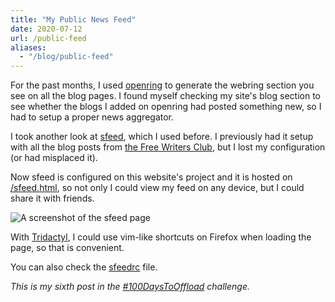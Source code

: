```yaml
---
title: "My Public News Feed"
date: 2020-07-12
url: /public-feed
aliases:
  - "/blog/public-feed"
---
```


For the past months, I used [openring] to generate the webring section you see
on all the blog pages. I found myself checking my site's blog section to see
whether the blogs I added on openring had posted something new, so I had to
setup a proper news aggregator.

I took another look at [sfeed], which I used before. I previously had it setup
with all the blog posts from [the Free Writers
Club](https://lists.sr.ht/~sircmpwn/free-writers-club/%3C20191215210525.GA40863%40Levs-iMac.local%3E),
but I lost my configuration (or had misplaced it).

Now sfeed is configured on this website's project and it is hosted on
[/sfeed.html](/sfeed.html), so not only I could view my feed on any device, but
I could share it with friends.

![A screenshot of the sfeed page](sfeed.png)

With [Tridactyl], I could use vim-like shortcuts on Firefox when loading the
page, so that is convenient.

You can also check the [sfeedrc] file.

*This is my sixth post in the [#100DaysToOffload](https://100daystooffload.com)
challenge.*

[openring]: https://git.sr.ht/~sircmpwn/openring
[Tridactyl]: https://github.com/tridactyl/tridactyl
[sfeed]: https://codemadness.org/git/sfeed/file/README.html
[sfeedrc]: https://git.sr.ht/~humaid/humaidq.ae/tree/master/sfeedrc

